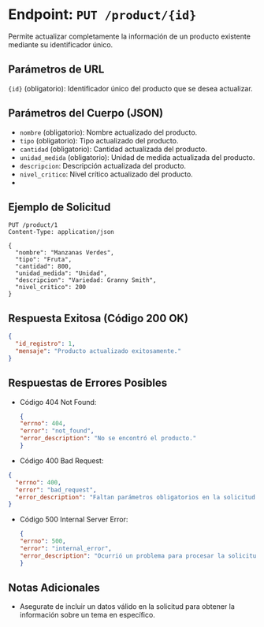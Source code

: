 # Endpoint: `PUT /product/{id}`

Permite actualizar completamente la información de un producto existente mediante su identificador único.

## Parámetros de URL
`{id}` (obligatorio): Identificador único del producto que se desea actualizar.

## Parámetros del Cuerpo (JSON)
- `nombre` (obligatorio): Nombre actualizado del producto.
- `tipo` (obligatorio): Tipo actualizado del producto.
- `cantidad` (obligatorio): Cantidad actualizada del producto.
- `unidad_medida` (obligatorio): Unidad de medida actualizada del producto.
- `descripcion`: Descripción actualizada del producto.
- `nivel_critico`: Nivel crítico actualizado del producto.
- 
## Ejemplo de Solicitud
```http
PUT /product/1
Content-Type: application/json

{
  "nombre": "Manzanas Verdes",
  "tipo": "Fruta",
  "cantidad": 800,
  "unidad_medida": "Unidad",
  "descripcion": "Variedad: Granny Smith",
  "nivel_critico": 200
}

```

## Respuesta Exitosa (Código 200 OK)
```json
{
  "id_registro": 1,
  "mensaje": "Producto actualizado exitosamente."
}
```

## Respuestas de Errores Posibles
- Código 404 Not Found:

  ```json
  {
  "errno": 404,
  "error": "not_found",
  "error_description": "No se encontró el producto."
  }
  ```

- Código 400 Bad Request:
```json
{
  "errno": 400,
  "error": "bad_request",
  "error_description": "Faltan parámetros obligatorios en la solicitud."
}

```

- Código 500 Internal Server Error:
  ```json
  {
  "errno": 500,
  "error": "internal_error",
  "error_description": "Ocurrió un problema para procesar la solicitud"
  }

  ``` 

## Notas Adicionales

- Asegurate de incluir un datos válido en la solicitud para obtener la información
  sobre un tema en específico.